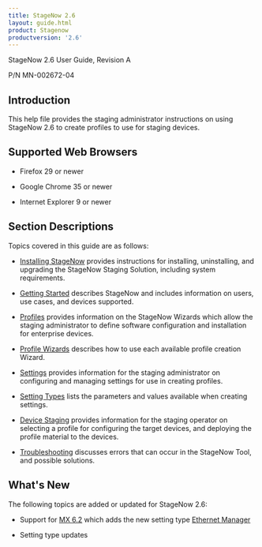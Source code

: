 ```yaml
---
title: StageNow 2.6
layout: guide.html
product: Stagenow
productversion: '2.6'
---
```


StageNow 2.6 User Guide, Revision A

P/N MN-002672-04

## Introduction
This help file provides the staging administrator instructions on using StageNow 2.6 to create profiles to use for staging devices.

## Supported Web Browsers

* Firefox 29 or newer

* Google Chrome 35 or newer 

* Internet Explorer 9 or newer

## Section Descriptions
Topics covered in this guide are as follows:

* [Installing StageNow](../installing) provides instructions for installing, uninstalling, and upgrading the StageNow Staging Solution, including system requirements.

* [Getting Started](../gettingstarted) describes StageNow and includes information on users, use cases, and devices supported.

* [Profiles](../stagingprofiles) provides information on the StageNow Wizards which allow the staging administrator to define software configuration and installation for enterprise devices.

* [Profile Wizards](../ProfileWizards) describes how to use each available profile creation Wizard.

* [Settings](../settingconfig) provides information for the staging administrator on configuring and managing settings for use in creating profiles.

* [Setting Types](../CSPreference) lists the parameters and values available when creating settings.

* [Device Staging](../stageclient) provides information for the staging operator on selecting a profile for configuring the target devices, and deploying the profile material to the devices.

* [Troubleshooting](../troubleshooting) discusses errors that can occur in the StageNow Tool, and possible solutions.

## What's New
The following topics are added or updated for StageNow 2.6:

* Support for [MX 6.2](../stagingprofiles?MX%206.X%20Selection) which adds the new setting type [Ethernet Manager](../csp/ethernetmgr) 

* Setting type updates


